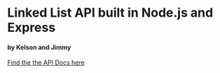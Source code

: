 # Linked List API built in Node.js and Express

#### by Kelson and Jimmy

[Find the the API Docs here](https://linkedlist.docs.apiary.io/#introduction/quickstart "Linked List API")
